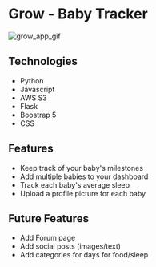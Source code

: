 # Grow - Baby Tracker
![grow_app_gif](https://user-images.githubusercontent.com/96599667/167231081-ac9c034d-e280-4a90-84eb-0850538051bc.gif)

## Technologies
- Python
- Javascript
- AWS S3
- Flask
- Boostrap 5
- CSS

## Features
- Keep track of your baby's milestones
- Add multiple babies to your dashboard
- Track each baby's average sleep
- Upload a profile picture for each baby

## Future Features
- Add Forum page
- Add social posts (images/text)
- Add categories for days for food/sleep
